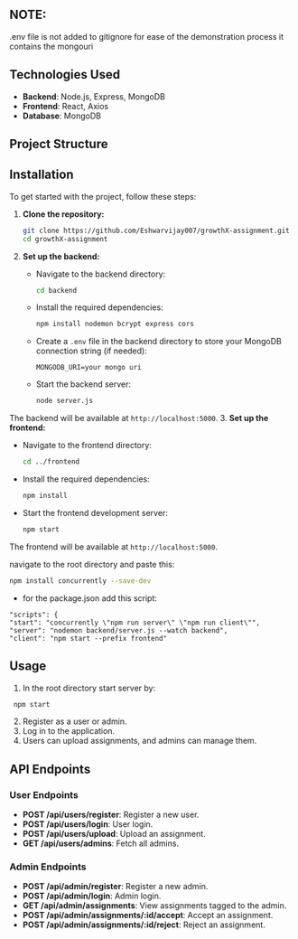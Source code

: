## NOTE:
.env file is not added to gitignore for ease of the demonstration process
it contains the mongouri

## Technologies Used

- **Backend**: Node.js, Express, MongoDB
- **Frontend**: React, Axios
- **Database**: MongoDB
  
## Project Structure


## Installation

To get started with the project, follow these steps:

1. **Clone the repository:**

   ```bash
   git clone https://github.com/Eshwarvijay007/growthX-assignment.git
   cd growthX-assignment
   ```

2. **Set up the backend:**

   - Navigate to the backend directory:

     ```bash
     cd backend
     ```

   - Install the required dependencies:

     ```bash
     npm install nodemon bcrypt express cors
     ```

   - Create a `.env` file in the backend directory to store your MongoDB connection string (if needed):

     ```
     MONGODB_URI=your mongo uri
     ```

   - Start the backend server:

     ```bash
     node server.js
     ```
The backend will be available at `http://localhost:5000`.
3. **Set up the frontend:**

   - Navigate to the frontend directory:

     ```bash
     cd ../frontend
     ```

   - Install the required dependencies:

     ```bash
     npm install
     ```

   - Start the frontend development server:

     ```bash
     npm start
     ```

   The frontend will be available at `http://localhost:5000`.

   navigate to the root directory and paste this: 
   ```bash
   npm install concurrently --save-dev
   ```

   - for the package.json add this script: 
  ```
"scripts": {
  "start": "concurrently \"npm run server\" \"npm run client\"",
  "server": "nodemon backend/server.js --watch backend",
  "client": "npm start --prefix frontend"
  ```




## Usage

1. In the root directory start server by:
 ```bash
  npm start
```

2. Register as a user or admin.
3. Log in to the application.
4. Users can upload assignments, and admins can manage them.

## API Endpoints

### User Endpoints

- **POST /api/users/register**: Register a new user.
- **POST /api/users/login**: User login.
- **POST /api/users/upload**: Upload an assignment.
- **GET /api/users/admins**: Fetch all admins.

### Admin Endpoints

- **POST /api/admin/register**: Register a new admin.
- **POST /api/admin/login**: Admin login.
- **GET /api/admin/assignments**: View assignments tagged to the admin.
- **POST /api/admin/assignments/:id/accept**: Accept an assignment.
- **POST /api/admin/assignments/:id/reject**: Reject an assignment.
